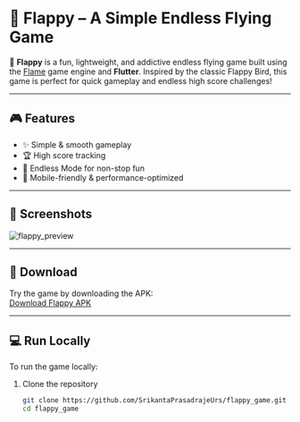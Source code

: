 # 🐤 Flappy – A Simple Endless Flying Game

🚀 **Flappy** is a fun, lightweight, and addictive endless flying game built using the [Flame](https://flame-engine.org/) game engine and **Flutter**. Inspired by the classic Flappy Bird, this game is perfect for quick gameplay and endless high score challenges!

---

## 🎮 Features

- ✨ Simple & smooth gameplay  
- 🏆 High score tracking  
- 🔁 Endless Mode for non-stop fun  
- 📱 Mobile-friendly & performance-optimized

---

## 📸 Screenshots

![flappy_preview](https://github.com/user-attachments/assets/869f82d3-1d75-41ef-ad41-72e4c13ddc36)

---

## 📲 Download

Try the game by downloading the APK:  
[Download Flappy APK](https://drive.google.com/file/d/1BQoe2esI4iSUd86oz4ZTfnNSg-bIIE67/view?usp=drive_link)

---

## 💻 Run Locally

To run the game locally:

1. Clone the repository  
   ```bash
   git clone https://github.com/SrikantaPrasadrajeUrs/flappy_game.git
   cd flappy_game
